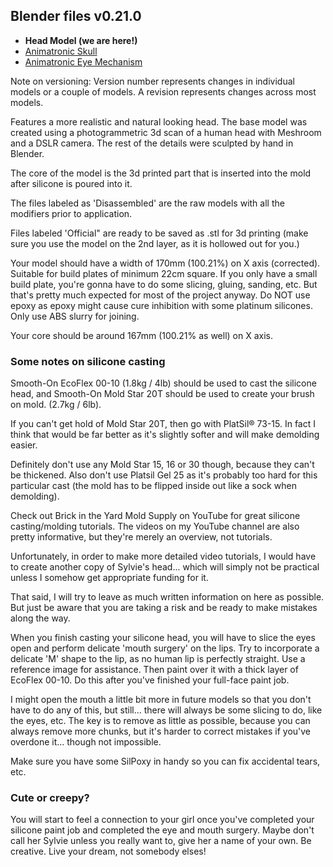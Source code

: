 ## Blender files v0.21.0

- **Head Model (we are here!)**
- [Animatronic Skull](https://github.com/misses-robot/Sylvie-The-Robot/tree/master/blender/stable/animatronic-skull)
- [Animatronic Eye Mechanism](https://github.com/misses-robot/Sylvie-The-Robot/tree/master/blender/stable/animatronic-eyes)

Note on versioning: Version number represents changes in individual models or a couple of models. A revision represents changes across most models.

Features a more realistic and natural looking head. The base model was created using a photogrammetric 3d scan of a human head with Meshroom and a DSLR camera. The rest of the details were sculpted by hand in Blender.

The core of the model is the 3d printed part that is inserted into the mold after silicone is poured into it.

The files labeled as 'Disassembled' are the raw models with all the modifiers prior to application. 

Files labeled 'Official" are ready to be saved as .stl for 3d printing (make sure you use the model on the 2nd layer, as it is hollowed out for you.)

Your model should have a width of 170mm (100.21%) on X axis (corrected). Suitable for build plates of minimum 22cm square. If you only have a small build plate, you're gonna have to do some slicing, gluing, sanding, etc. But that's pretty much expected for most of the project anyway. Do NOT use epoxy as epoxy might cause cure inhibition with some platinum silicones. Only use ABS slurry for joining.

Your core should be around 167mm (100.21% as well) on X axis.

### Some notes on silicone casting

Smooth-On EcoFlex 00-10 (1.8kg / 4lb) should be used to cast the silicone head, and Smooth-On Mold Star 20T should be used to create your brush on mold. (2.7kg / 6lb).

If you can't get hold of Mold Star 20T, then go with PlatSil® 73-15. In fact I think that would be far better as it's slightly softer and will make demolding easier.

Definitely don't use any Mold Star 15, 16 or 30 though, because they can't be thickened. Also don't use Platsil Gel 25 as it's probably too hard for this particular cast (the mold has to be flipped inside out like a sock when demolding).

Check out Brick in the Yard Mold Supply on YouTube for great silicone casting/molding tutorials. The videos on my YouTube channel are also pretty informative, but they're merely an overview, not tutorials. 

Unfortunately, in order to make more detailed video tutorials, I would have to create another copy of Sylvie's head... which will simply not be practical unless I somehow get appropriate funding for it.

That said, I will try to leave as much written information on here as possible. But just be aware that you are taking a risk and be ready to make mistakes along the way.

When you finish casting your silicone head, you will have to slice the eyes open and perform delicate 'mouth surgery' on the lips. Try to incorporate a delicate 'M' shape to the lip, as no human lip is perfectly straight. Use a reference image for assistance. Then paint over it with a thick layer of EcoFlex 00-10. Do this after you've finished your full-face paint job.

I might open the mouth a little bit more in future models so that you don't have to do any of this, but still... there will always be some slicing to do, like the eyes, etc. The key is to remove as little as possible, because you can always remove more chunks, but it's harder to correct mistakes if you've overdone it... though not impossible.

Make sure you have some SilPoxy in handy so you can fix accidental tears, etc.

### Cute or creepy?

You will start to feel a connection to your girl once you've completed your silicone paint job and completed the eye and mouth surgery. Maybe don't call her Sylvie unless you really want to, give her a name of your own. Be creative. Live your dream, not somebody elses!
